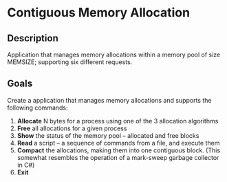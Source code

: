 # Contiguous Memory Allocation
## Description
Application that manages memory allocations within a memory pool of size MEMSIZE; supporting six different requests.
## Goals
Create a application that manages memory allocations and supports the following commands:
1. **Allocate** N bytes for a process using one of the 3 allocation algorithms
2. **Free** all allocations for a given process
3. **Show** the status of the memory pool – allocated and free blocks
4. **Read** a script – a sequence of commands from a file, and execute them
5. **Compact** the allocations, making them into one contiguous block.  (This somewhat resembles the operation of a mark-sweep garbage collector in C#)
6. **Exit**
